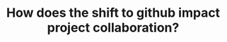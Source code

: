 ---
title: "How does the shift to github impact project collaboration?"
authors: "<mark>Luiz Dias</mark>, Igor Steinmacher, Gustavo Pinto, Daniel Alencar, Marco Gerosa"
published_at: "IEEE International Conference on Software Maintenance and Evolution (ICSME)"
year: 2016
preprint: "https://ieeexplore.ieee.org/abstract/document/7816497/"
slides: 
---